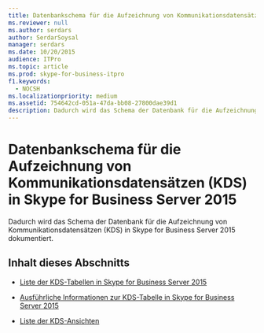 ```yaml
---
title: Datenbankschema für die Aufzeichnung von Kommunikationsdatensätzen (KDS) in Skype for Business Server 2015
ms.reviewer: null
ms.author: serdars
author: SerdarSoysal
manager: serdars
ms.date: 10/20/2015
audience: ITPro
ms.topic: article
ms.prod: skype-for-business-itpro
f1.keywords:
  - NOCSH
ms.localizationpriority: medium
ms.assetid: 754642cd-051a-47da-bb08-27800dae39d1
description: Dadurch wird das Schema der Datenbank für die Aufzeichnung von Kommunikationsdatensätzen (KDS) in Skype for Business Server 2015 dokumentiert.
---
```


# <a name="call-detail-recording-cdr-database-schema-in-skype-for-business-server-2015"></a>Datenbankschema für die Aufzeichnung von Kommunikationsdatensätzen (KDS) in Skype for Business Server 2015
 
Dadurch wird das Schema der Datenbank für die Aufzeichnung von Kommunikationsdatensätzen (KDS) in Skype for Business Server 2015 dokumentiert.
  
## <a name="in-this-section"></a>Inhalt dieses Abschnitts

- [Liste der KDS-Tabellen in Skype for Business Server 2015](list-of-cdr-tables.md)
    
- [Ausführliche Informationen zur KDS-Tabelle in Skype for Business Server 2015](cdr-table-details.md)
    
- [Liste der KDS-Ansichten](list-of-cdr-views.md)
    

